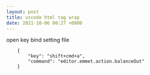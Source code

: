 ```yaml
---
layout: post
title: vscode html tag wrap
date: 2021-10-06 00:27 +0900
---
```


open key bind setting file

```
    {
        "key": "shift+cmd+a",
        "command": "editor.emmet.action.balanceOut"
    }
```